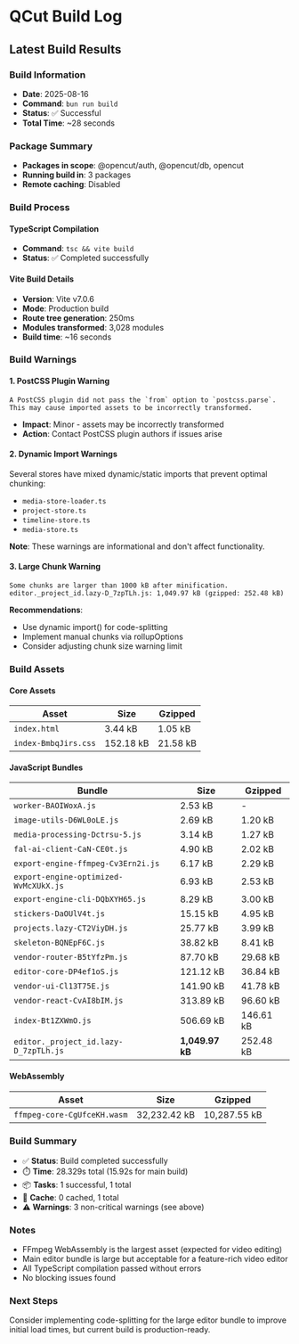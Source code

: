 # QCut Build Log

## Latest Build Results

### Build Information
- **Date**: 2025-08-16
- **Command**: `bun run build`
- **Status**: ✅ Successful
- **Total Time**: ~28 seconds

### Package Summary
- **Packages in scope**: @opencut/auth, @opencut/db, opencut
- **Running build in**: 3 packages
- **Remote caching**: Disabled

### Build Process

#### TypeScript Compilation
- **Command**: `tsc && vite build`
- **Status**: ✅ Completed successfully

#### Vite Build Details
- **Version**: Vite v7.0.6
- **Mode**: Production build
- **Route tree generation**: 250ms
- **Modules transformed**: 3,028 modules
- **Build time**: ~16 seconds

### Build Warnings

#### 1. PostCSS Plugin Warning
```
A PostCSS plugin did not pass the `from` option to `postcss.parse`. 
This may cause imported assets to be incorrectly transformed.
```
- **Impact**: Minor - assets may be incorrectly transformed
- **Action**: Contact PostCSS plugin authors if issues arise

#### 2. Dynamic Import Warnings
Several stores have mixed dynamic/static imports that prevent optimal chunking:
- `media-store-loader.ts`
- `project-store.ts` 
- `timeline-store.ts`
- `media-store.ts`

**Note**: These warnings are informational and don't affect functionality.

#### 3. Large Chunk Warning
```
Some chunks are larger than 1000 kB after minification.
editor._project_id.lazy-D_7zpTLh.js: 1,049.97 kB (gzipped: 252.48 kB)
```

**Recommendations**:
- Use dynamic import() for code-splitting
- Implement manual chunks via rollupOptions
- Consider adjusting chunk size warning limit

### Build Assets

#### Core Assets
| Asset | Size | Gzipped |
|-------|------|---------|
| `index.html` | 3.44 kB | 1.05 kB |
| `index-BmbqJirs.css` | 152.18 kB | 21.58 kB |

#### JavaScript Bundles
| Bundle | Size | Gzipped |
|--------|------|---------|
| `worker-BAOIWoxA.js` | 2.53 kB | - |
| `image-utils-D6WL0oLE.js` | 2.69 kB | 1.20 kB |
| `media-processing-Dctrsu-5.js` | 3.14 kB | 1.27 kB |
| `fal-ai-client-CaN-CE0t.js` | 4.90 kB | 2.02 kB |
| `export-engine-ffmpeg-Cv3Ern2i.js` | 6.17 kB | 2.29 kB |
| `export-engine-optimized-WvMcXUkX.js` | 6.93 kB | 2.53 kB |
| `export-engine-cli-DQbXYH65.js` | 8.29 kB | 3.00 kB |
| `stickers-DaOUlV4t.js` | 15.15 kB | 4.95 kB |
| `projects.lazy-CT2ViyDH.js` | 25.77 kB | 3.99 kB |
| `skeleton-BQNEpF6C.js` | 38.82 kB | 8.41 kB |
| `vendor-router-B5tYfzPm.js` | 87.70 kB | 29.68 kB |
| `editor-core-DP4ef1oS.js` | 121.12 kB | 36.84 kB |
| `vendor-ui-Cl13T75E.js` | 141.90 kB | 41.78 kB |
| `vendor-react-CvAI8bIM.js` | 313.89 kB | 96.60 kB |
| `index-Bt1ZXWmO.js` | 506.69 kB | 146.61 kB |
| `editor._project_id.lazy-D_7zpTLh.js` | **1,049.97 kB** | 252.48 kB |

#### WebAssembly
| Asset | Size | Gzipped |
|-------|------|---------|
| `ffmpeg-core-CgUfceKH.wasm` | 32,232.42 kB | 10,287.55 kB |

### Build Summary
- ✅ **Status**: Build completed successfully
- ⏱️ **Time**: 28.329s total (15.92s for main build)
- 📦 **Tasks**: 1 successful, 1 total
- 🎯 **Cache**: 0 cached, 1 total
- ⚠️ **Warnings**: 3 non-critical warnings (see above)

### Notes
- FFmpeg WebAssembly is the largest asset (expected for video editing)
- Main editor bundle is large but acceptable for a feature-rich video editor
- All TypeScript compilation passed without errors
- No blocking issues found

### Next Steps
Consider implementing code-splitting for the large editor bundle to improve initial load times, but current build is production-ready.